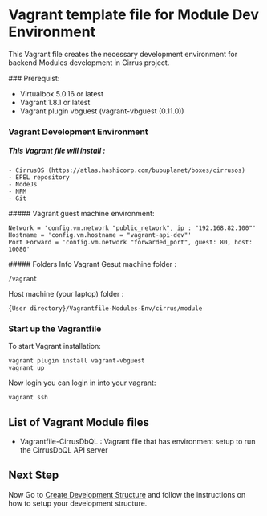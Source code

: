 # Vagrant template file for Module Dev Environment

This Vagrant file creates the necessary development environment for backend Modules development in Cirrus project.

### Prerequist:
- Virtualbox 5.0.16 or latest
- Vagrant 1.8.1 or latest
- Vagrant plugin vbguest (vagrant-vbguest (0.11.0))

### Vagrant Development Environment

##### This Vagrant file will install :
```
- CirrusOS (https://atlas.hashicorp.com/bubuplanet/boxes/cirrusos)
- EPEL repository
- NodeJs
- NPM
- Git
```

##### Vagrant guest machine environment:
```
Network = 'config.vm.network "public_network", ip : "192.168.82.100"'
Hostname = 'config.vm.hostname = "vagrant-api-dev"'
Port Forward = 'config.vm.network "forwarded_port", guest: 80, host: 10080'
```

##### Folders Info
Vagrant Gesut machine folder : 

```
/vagrant
```

Host machine (your laptop) folder :
```
{User directory}/Vagrantfile-Modules-Env/cirrus/module
```

### Start up the Vagrantfile

To start Vagrant installation:
```
vagrant plugin install vagrant-vbguest
vagrant up
```

Now login you can login in into your vagrant:
```
vagrant ssh
```

## List of Vagrant Module files
- Vagrantfile-CirrusDbQL : Vagrant file that has environment setup to run the CirrusDbQL API server

## Next Step

Now Go to [Create Development Structure](https://couldhardware.atlassian.net/wiki/display/DOC/Create+Development+Structure) and follow the instructions on how to setup your development structure.
